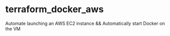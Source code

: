 # terraform_docker_aws
Automate launching an AWS EC2 instance &amp;&amp; Automatically start Docker on the VM

